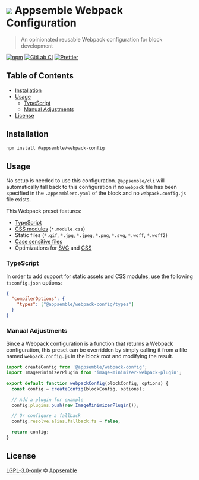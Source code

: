 # ![](https://gitlab.com/appsemble/appsemble/-/raw/0.20.45/config/assets/logo.svg) Appsemble Webpack Configuration

> An opinionated reusable Webpack configuration for block development

[![npm](https://img.shields.io/npm/v/@appsemble/webpack-config)](https://www.npmjs.com/package/@appsemble/webpack-config)
[![GitLab CI](https://gitlab.com/appsemble/appsemble/badges/0.20.45/pipeline.svg)](https://gitlab.com/appsemble/appsemble/-/releases/0.20.45)
[![Prettier](https://img.shields.io/badge/code_style-prettier-ff69b4.svg)](https://prettier.io)

## Table of Contents

- [Installation](#installation)
- [Usage](#usage)
  - [TypeScript](#typescript)
  - [Manual Adjustments](#manual-adjustments)
- [License](#license)

## Installation

```sh
npm install @appsemble/webpack-config
```

## Usage

No setup is needed to use this configuration. `@appsemble/cli` will automatically fall back to this
configuration if no `webpack` file has been specified in the `.appsemblerc.yaml` of the block and no
`webpack.config.js` file exists.

This Webpack preset features:

- [TypeScript](https://www.typescriptlang.org)
- [CSS modules](https://github.com/css-modules/css-modules) (`*.module.css`)
- Static files (`*.gif`, `*.jpg`, `*.jpeg`, `*.png`, `*.svg`, `*.woff`, `*.woff2`)
- [Case sensitive files](https://www.npmjs.com/package/case-sensitive-paths-webpack-plugin)
- Optimizations for [SVG](https://www.npmjs.com/package/svgo-loader) and
  [CSS](https://www.npmjs.com/package/optimize-css-assets-webpack-plugin)

### TypeScript

In order to add support for static assets and CSS modules, use the following `tsconfig.json`
options:

```json
{
  "compilerOptions": {
    "types": ["@appsemble/webpack-config/types"]
  }
}
```

### Manual Adjustments

Since a Webpack configuration is a function that returns a Webpack configuration, this preset can be
overridden by simply calling it from a file named `webpack.config.js` in the block root and
modifying the result.

```js
import createConfig from '@appsemble/webpack-config';
import ImageMinimizerPlugin from 'image-minimizer-webpack-plugin';

export default function webpackConfig(blockConfig, options) {
  const config = createConfig(blockConfig, options);

  // Add a plugin for example
  config.plugins.push(new ImageMinimizerPlugin());

  // Or configure a fallback
  config.resolve.alias.fallback.fs = false;

  return config;
}
```

## License

[LGPL-3.0-only](https://gitlab.com/appsemble/appsemble/-/blob/0.20.45/LICENSE.md) ©
[Appsemble](https://appsemble.com)
